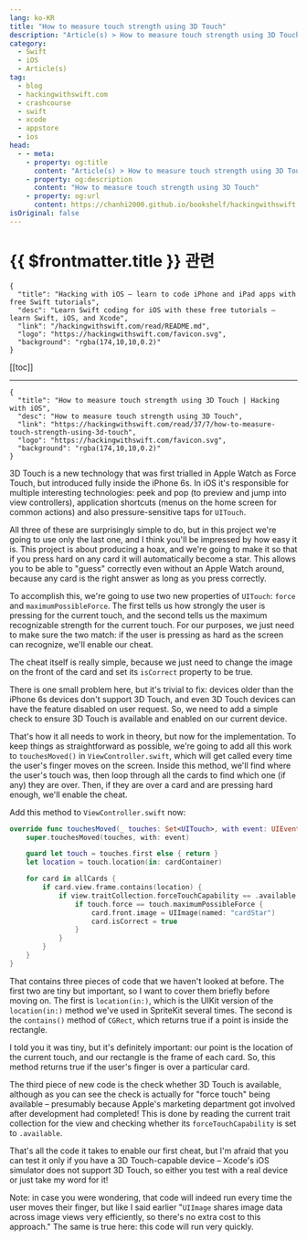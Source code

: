 ```yaml
---
lang: ko-KR
title: "How to measure touch strength using 3D Touch"
description: "Article(s) > How to measure touch strength using 3D Touch"
category:
  - Swift
  - iOS
  - Article(s)
tag: 
  - blog
  - hackingwithswift.com
  - crashcourse
  - swift
  - xcode
  - appstore
  - ios  
head:
  - - meta:
    - property: og:title
      content: "Article(s) > How to measure touch strength using 3D Touch"
    - property: og:description
      content: "How to measure touch strength using 3D Touch"
    - property: og:url
      content: https://chanhi2000.github.io/bookshelf/hackingwithswift.com/read/37/07-how-to-measure-touch-strength-using-3d-touch.html
isOriginal: false
---
```


# {{ $frontmatter.title }} 관련

```component VPCard
{
  "title": "Hacking with iOS – learn to code iPhone and iPad apps with free Swift tutorials",
  "desc": "Learn Swift coding for iOS with these free tutorials – learn Swift, iOS, and Xcode",
  "link": "/hackingwithswift.com/read/README.md",
  "logo": "https://hackingwithswift.com/favicon.svg",
  "background": "rgba(174,10,10,0.2)"
}
```

[[toc]]

---

```component VPCard
{
  "title": "How to measure touch strength using 3D Touch | Hacking with iOS",
  "desc": "How to measure touch strength using 3D Touch",
  "link": "https://hackingwithswift.com/read/37/7/how-to-measure-touch-strength-using-3d-touch",
  "logo": "https://hackingwithswift.com/favicon.svg",
  "background": "rgba(174,10,10,0.2)"
}
```

3D Touch is a new technology that was first trialled in Apple Watch as Force Touch, but introduced fully inside the iPhone 6s. In iOS it's responsible for multiple interesting technologies: peek and pop (to preview and jump into view controllers), application shortcuts (menus on the home screen for common actions) and also pressure-sensitive taps for `UITouch`.

All three of these are surprisingly simple to do, but in this project we're going to use only the last one, and I think you'll be impressed by how easy it is. This project is about producing a hoax, and we're going to make it so that if you press hard on any card it will automatically become a star. This allows you to be able to "guess" correctly even without an Apple Watch around, because any card is the right answer as long as you press correctly.

To accomplish this, we're going to use two new properties of `UITouch`: `force` and `maximumPossibleForce`. The first tells us how strongly the user is pressing for the current touch, and the second tells us the maximum recognizable strength for the current touch. For our purposes, we just need to make sure the two match: if the user is pressing as hard as the screen can recognize, we'll enable our cheat.

The cheat itself is really simple, because we just need to change the image on the front of the card and set its `isCorrect` property to be true.

There is one small problem here, but it's trivial to fix: devices older than the iPhone 6s devices don't support 3D Touch, and even 3D Touch devices can have the feature disabled on user request. So, we need to add a simple check to ensure 3D Touch is available and enabled on our current device.

That's how it all needs to work in theory, but now for the implementation. To keep things as straightforward as possible, we're going to add all this work to `touchesMoved()` in <FontIcon icon="fa-brands fa-swift"/>`ViewController.swift`, which will get called every time the user's finger moves on the screen. Inside this method, we'll find where the user's touch was, then loop through all the cards to find which one (if any) they are over. Then, if they are over a card and are pressing hard enough, we'll enable the cheat.

Add this method to <FontIcon icon="fa-brands fa-swift"/>`ViewController.swift` now:

```swift
override func touchesMoved(_ touches: Set<UITouch>, with event: UIEvent?) {
    super.touchesMoved(touches, with: event)

    guard let touch = touches.first else { return }
    let location = touch.location(in: cardContainer)

    for card in allCards {
        if card.view.frame.contains(location) {
            if view.traitCollection.forceTouchCapability == .available {
                if touch.force == touch.maximumPossibleForce {
                    card.front.image = UIImage(named: "cardStar")
                    card.isCorrect = true
                }
            }
        }
    }
}
```

That contains three pieces of code that we haven't looked at before. The first two are tiny but important, so I want to cover them briefly before moving on. The first is `location(in:)`, which is the UIKit version of the `location(in:)` method we've used in SpriteKit several times. The second is the `contains()` method of `CGRect`, which returns true if a point is inside the rectangle.

I told you it was tiny, but it's definitely important: our point is the location of the current touch, and our rectangle is the frame of each card. So, this method returns true if the user's finger is over a particular card.

The third piece of new code is the check whether 3D Touch is available, although as you can see the check is actually for "force touch" being available – presumably because Apple's marketing department got involved after development had completed! This is done by reading the current trait collection for the view and checking whether its `forceTouchCapability` is set to `.available`.

That's all the code it takes to enable our first cheat, but I'm afraid that you can test it only if you have a 3D Touch-capable device – Xcode's iOS simulator does not support 3D Touch, so either you test with a real device or just take my word for it!

Note: in case you were wondering, that code will indeed run every time the user moves their finger, but like I said earlier "`UIImage` shares image data across image views very efficiently, so there's no extra cost to this approach." The same is true here: this code will run very quickly.

